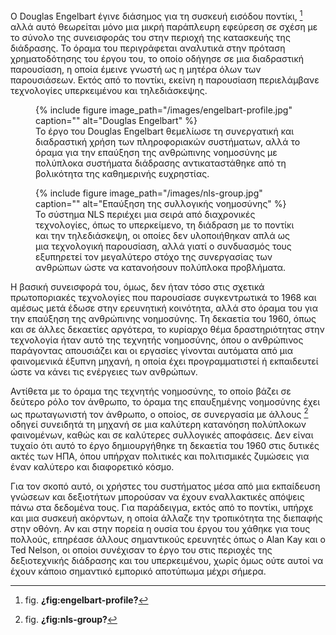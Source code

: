 O Douglas Engelbart έγινε διάσημος για τη συσκευή εισόδου ποντίκι, [^1]
αλλά αυτό θεωρείται μόνο μια μικρή παράπλευρη εφεύρεση σε σχέση με το
σύνολο της συνεισφοράς του στην περιοχή της κατασκευής της διάδρασης. Το
όραμα του περιγράφεται αναλυτικά στην πρόταση χρηματοδότησης του έργου
του, το οποίο οδήγησε σε μια διαδραστική παρουσίαση, η οποία έμεινε
γνωστή ως η μητέρα όλων των παρουσιάσεων. Εκτός από το ποντίκι, εκείνη η
παρουσίαση περιελάμβανε τεχνολογίες υπερκειμένου και τηλεδιάσκεψης.

<figure id="fig:engelbart-profile">
{% include figure image_path="/images/engelbart-profile.jpg" caption=""
alt="Douglas Engelbart" %}
<figcaption>
Το έργο του Douglas Engelbart θεμελίωσε τη συνεργατική και διαδραστική
χρήση των πληροφοριακών συστήματων, αλλά το όραμα για την επαύξηση της
ανθρώπινης νοημοσύνης με πολύπλοκα συστήματα διάδρασης αντικαταστάθηκε
από τη βολικότητα της καθημερινής ευχρηστίας.
</figcaption>
</figure>
<figure id="fig:nls-group">
{% include figure image_path="/images/nls-group.jpg" caption=""
alt="Επαύξηση της συλλογικής νοημοσύνης" %}
<figcaption>
Το σύστημα NLS περιέχει μια σειρά από διαχρονικές τεχνολογίες, όπως το
υπερκείμενο, τη διάδραση με το ποντίκι και την τηλεδιάσκεψη, οι οποίες
δεν υλοποιήθηκαν απλά ως μια τεχνολογική παρουσίαση, αλλά γιατί ο
συνδυασμός τους εξυπηρετεί τον μεγαλύτερο στόχο της συνεργασίας των
ανθρώπων ώστε να κατανοήσουν πολύπλοκα προβλήματα.
</figcaption>
</figure>

Η βασική συνεισφορά του, όμως, δεν ήταν τόσο στις σχετικά πρωτοποριακές
τεχνολογίες που παρουσίασε συγκεντρωτικά το 1968 και αμέσως μετά έδωσε
στην ερευνητική κοινότητα, αλλά στο όραμα του για την επαύξηση της
ανθρώπινης νοημοσύνης. Τη δεκαετία του 1960, όπως και σε άλλες δεκαετίες
αργότερα, το κυρίαρχο θέμα δραστηριότητας στην τεχνολογία ήταν αυτό της
τεχνητής νοημοσύνης, όπου ο ανθρώπινος παράγοντας απουσιάζει και οι
εργασίες γίνονται αυτόματα από μια φαινομενικά έξυπνη μηχανή, η οποία
έχει προγραμματιστεί ή εκπαιδευτεί ώστε να κάνει τις ενέργειες των
ανθρώπων.

Αντίθετα με το όραμα της τεχνητής νοημοσύνης, το οποίο βάζει σε δεύτερο
ρόλο τον άνθρωπο, το όραμα της επαυξημένης νοημοσύνης έχει ως
πρωταγωνιστή τον άνθρωπο, ο οποίος, σε συνεργασία με άλλους [^2] οδηγεί
συνειδητά τη μηχανή σε μια καλύτερη κατανόηση πολύπλοκων φαινομένων,
καθώς και σε καλύτερες συλλογικές αποφάσεις. Δεν είναι τυχαίο ότι αυτό
το έργο δημιουργήθηκε τη δεκαετία του 1960 στις δυτικές ακτές των ΗΠΑ,
όπου υπήρχαν πολιτικές και πολιτισμικές ζυμώσεις για έναν καλύτερο και
διαφορετικό κόσμο.

Για τον σκοπό αυτό, οι χρήστες του συστήματος μέσα από μια εκπαίδευση
γνώσεων και δεξιοτήτων μπορούσαν να έχουν εναλλακτικές απόψεις πάνω στα
δεδομένα τους. Για παράδειγμα, εκτός από το ποντίκι, υπήρχε και μια
συσκευή ακόρντων, η οποία άλλαζε την τροπικότητα της διεπαφής στην
οθόνη. Αν και στην πορεία η ουσία του έργου του χάθηκε για τους πολλούς,
επηρέασε άλλους σημαντικούς ερευνητές όπως ο Alan Kay και ο Ted Nelson,
οι οποίοι συνέχισαν το έργο του στις περιοχές της δεξιοτεχνικής
διάδρασης και του υπερκειμένου, χωρίς όμως ούτε αυτοί να έχουν κάποιο
σημαντικό εμπορικό αποτύπωμα μέχρι σήμερα.

[^1]: fig. **¿fig:engelbart-profile?**

[^2]: fig. **¿fig:nls-group?**
